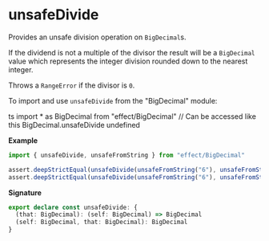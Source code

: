 # unsafeDivide

Provides an unsafe division operation on `BigDecimal`s.

If the dividend is not a multiple of the divisor the result will be a `BigDecimal` value
which represents the integer division rounded down to the nearest integer.

Throws a `RangeError` if the divisor is `0`.

To import and use `unsafeDivide` from the "BigDecimal" module:

ts
import \* as BigDecimal from "effect/BigDecimal"
// Can be accessed like this
BigDecimal.unsafeDivide
undefined

**Example**

```ts
import { unsafeDivide, unsafeFromString } from "effect/BigDecimal"

assert.deepStrictEqual(unsafeDivide(unsafeFromString("6"), unsafeFromString("3")), unsafeFromString("2"))
assert.deepStrictEqual(unsafeDivide(unsafeFromString("6"), unsafeFromString("4")), unsafeFromString("1.5"))
```

**Signature**

```ts
export declare const unsafeDivide: {
  (that: BigDecimal): (self: BigDecimal) => BigDecimal
  (self: BigDecimal, that: BigDecimal): BigDecimal
}
```
